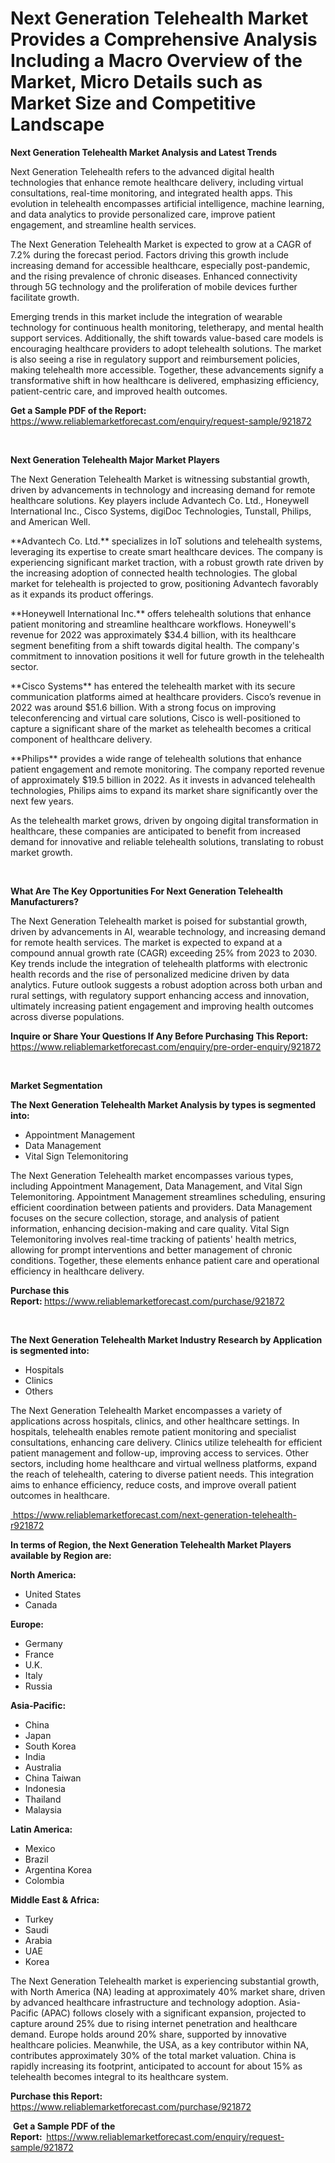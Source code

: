 <p><h1>Next Generation Telehealth Market Provides a Comprehensive Analysis Including a Macro Overview of the Market, Micro Details such as Market Size and Competitive Landscape</h1></p><p><strong>Next Generation Telehealth Market Analysis and Latest Trends</strong></p>
<p><p>Next Generation Telehealth refers to the advanced digital health technologies that enhance remote healthcare delivery, including virtual consultations, real-time monitoring, and integrated health apps. This evolution in telehealth encompasses artificial intelligence, machine learning, and data analytics to provide personalized care, improve patient engagement, and streamline health services.</p><p>The Next Generation Telehealth Market is expected to grow at a CAGR of 7.2% during the forecast period. Factors driving this growth include increasing demand for accessible healthcare, especially post-pandemic, and the rising prevalence of chronic diseases. Enhanced connectivity through 5G technology and the proliferation of mobile devices further facilitate growth.</p><p>Emerging trends in this market include the integration of wearable technology for continuous health monitoring, teletherapy, and mental health support services. Additionally, the shift towards value-based care models is encouraging healthcare providers to adopt telehealth solutions. The market is also seeing a rise in regulatory support and reimbursement policies, making telehealth more accessible. Together, these advancements signify a transformative shift in how healthcare is delivered, emphasizing efficiency, patient-centric care, and improved health outcomes.</p></p>
<p><strong>Get a Sample PDF of the Report:&nbsp;</strong> <a href="https://www.reliablemarketforecast.com/enquiry/request-sample/921872?utm_campaign=2011&utm_medium=2&utm_source=Github&utm_content=ia&utm_term=18042025&utm_id=next-generation-telehealth">https://www.reliablemarketforecast.com/enquiry/request-sample/921872</a></p>
<p>&nbsp;</p>
<p><strong>Next Generation Telehealth Major Market Players</strong></p>
<p><p>The Next Generation Telehealth Market is witnessing substantial growth, driven by advancements in technology and increasing demand for remote healthcare solutions. Key players include Advantech Co. Ltd., Honeywell International Inc., Cisco Systems, digiDoc Technologies, Tunstall, Philips, and American Well.</p><p>**Advantech Co. Ltd.** specializes in IoT solutions and telehealth systems, leveraging its expertise to create smart healthcare devices. The company is experiencing significant market traction, with a robust growth rate driven by the increasing adoption of connected health technologies. The global market for telehealth is projected to grow, positioning Advantech favorably as it expands its product offerings.</p><p>**Honeywell International Inc.** offers telehealth solutions that enhance patient monitoring and streamline healthcare workflows. Honeywell's revenue for 2022 was approximately $34.4 billion, with its healthcare segment benefiting from a shift towards digital health. The company's commitment to innovation positions it well for future growth in the telehealth sector.</p><p>**Cisco Systems** has entered the telehealth market with its secure communication platforms aimed at healthcare providers. Cisco’s revenue in 2022 was around $51.6 billion. With a strong focus on improving teleconferencing and virtual care solutions, Cisco is well-positioned to capture a significant share of the market as telehealth becomes a critical component of healthcare delivery.</p><p>**Philips** provides a wide range of telehealth solutions that enhance patient engagement and remote monitoring. The company reported revenue of approximately $19.5 billion in 2022. As it invests in advanced telehealth technologies, Philips aims to expand its market share significantly over the next few years.</p><p>As the telehealth market grows, driven by ongoing digital transformation in healthcare, these companies are anticipated to benefit from increased demand for innovative and reliable telehealth solutions, translating to robust market growth.</p></p>
<p>&nbsp;</p>
<p><strong>What Are The Key Opportunities For Next Generation Telehealth Manufacturers?</strong></p>
<p><p>The Next Generation Telehealth market is poised for substantial growth, driven by advancements in AI, wearable technology, and increasing demand for remote health services. The market is expected to expand at a compound annual growth rate (CAGR) exceeding 25% from 2023 to 2030. Key trends include the integration of telehealth platforms with electronic health records and the rise of personalized medicine driven by data analytics. Future outlook suggests a robust adoption across both urban and rural settings, with regulatory support enhancing access and innovation, ultimately increasing patient engagement and improving health outcomes across diverse populations.</p></p>
<p><strong>Inquire or Share Your Questions If Any Before Purchasing This Report:</strong> <a href="https://www.reliablemarketforecast.com/enquiry/pre-order-enquiry/921872?utm_campaign=2011&utm_medium=2&utm_source=Github&utm_content=ia&utm_term=18042025&utm_id=next-generation-telehealth">https://www.reliablemarketforecast.com/enquiry/pre-order-enquiry/921872</a></p>
<p>&nbsp;</p>
<p><strong>Market Segmentation</strong></p>
<p><strong>The Next Generation Telehealth Market Analysis by types is segmented into:</strong></p>
<p><ul><li>Appointment Management</li><li>Data Management</li><li>Vital Sign Telemonitoring</li></ul></p>
<p><p>The Next Generation Telehealth market encompasses various types, including Appointment Management, Data Management, and Vital Sign Telemonitoring. Appointment Management streamlines scheduling, ensuring efficient coordination between patients and providers. Data Management focuses on the secure collection, storage, and analysis of patient information, enhancing decision-making and care quality. Vital Sign Telemonitoring involves real-time tracking of patients' health metrics, allowing for prompt interventions and better management of chronic conditions. Together, these elements enhance patient care and operational efficiency in healthcare delivery.</p></p>
<p><strong>Purchase this Report:&nbsp;</strong><a href="https://www.reliablemarketforecast.com/purchase/921872?utm_campaign=2011&utm_medium=2&utm_source=Github&utm_content=ia&utm_term=18042025&utm_id=next-generation-telehealth">https://www.reliablemarketforecast.com/purchase/921872</a></p>
<p>&nbsp;</p>
<p><strong>The Next Generation Telehealth Market Industry Research by Application is segmented into:</strong></p>
<p><ul><li>Hospitals</li><li>Clinics</li><li>Others</li></ul></p>
<p><p>The Next Generation Telehealth Market encompasses a variety of applications across hospitals, clinics, and other healthcare settings. In hospitals, telehealth enables remote patient monitoring and specialist consultations, enhancing care delivery. Clinics utilize telehealth for efficient patient management and follow-up, improving access to services. Other sectors, including home healthcare and virtual wellness platforms, expand the reach of telehealth, catering to diverse patient needs. This integration aims to enhance efficiency, reduce costs, and improve overall patient outcomes in healthcare.</p></p>
<p><a href="https://www.reliablemarketforecast.com/next-generation-telehealth-r921872?utm_campaign=2011&utm_medium=2&utm_source=Github&utm_content=ia&utm_term=18042025&utm_id=next-generation-telehealth">&nbsp;https://www.reliablemarketforecast.com/next-generation-telehealth-r921872</a></p>
<p><strong>In terms of Region, the Next Generation Telehealth Market Players available by Region are:</strong></p>
<p>
    <p> <strong> North America: </strong>
        <ul>
            <li>United States</li>
            <li>Canada</li>
        </ul>
        </p> 
    <p> <strong> Europe: </strong>
        <ul>
            <li>Germany</li>
            <li>France</li>
            <li>U.K.</li>
            <li>Italy</li>
            <li>Russia</li>
        </ul>
        </p> 
    <p> <strong> Asia-Pacific: </strong>
        <ul>
            <li>China</li>
            <li>Japan</li>
            <li>South Korea</li>
            <li>India</li>
            <li>Australia</li>
            <li>China Taiwan</li>
            <li>Indonesia</li>
            <li>Thailand</li>
            <li>Malaysia</li>
        </ul>
        </p> 
    <p> <strong> Latin America: </strong>
        <ul>
            <li>Mexico</li>
            <li>Brazil</li>
            <li>Argentina Korea</li>
            <li>Colombia</li>
        </ul>
        </p> 
    <p> <strong> Middle East & Africa: </strong>
        <ul>
            <li>Turkey</li>
            <li>Saudi</li>
            <li>Arabia</li>
            <li>UAE</li>
            <li>Korea</li>
        </ul>
    </p>
    </p>
<p><p>The Next Generation Telehealth market is experiencing substantial growth, with North America (NA) leading at approximately 40% market share, driven by advanced healthcare infrastructure and technology adoption. Asia-Pacific (APAC) follows closely with a significant expansion, projected to capture around 25% due to rising internet penetration and healthcare demand. Europe holds around 20% share, supported by innovative healthcare policies. Meanwhile, the USA, as a key contributor within NA, contributes approximately 30% of the total market valuation. China is rapidly increasing its footprint, anticipated to account for about 15% as telehealth becomes integral to its healthcare system.</p></p>
<p><strong>Purchase this Report: </strong><a href="https://www.reliablemarketforecast.com/purchase/921872?utm_campaign=2011&utm_medium=2&utm_source=Github&utm_content=ia&utm_term=18042025&utm_id=next-generation-telehealth">https://www.reliablemarketforecast.com/purchase/921872</a></p>
<p>&nbsp;<strong>Get a Sample PDF of the Report:&nbsp;&nbsp;</strong><a href="https://www.reliablemarketforecast.com/enquiry/request-sample/921872?utm_campaign=2011&utm_medium=2&utm_source=Github&utm_content=ia&utm_term=18042025&utm_id=next-generation-telehealth">https://www.reliablemarketforecast.com/enquiry/request-sample/921872</a></p>
<p><strong></strong></p>
<p><p></p><p></p><p></p></p>